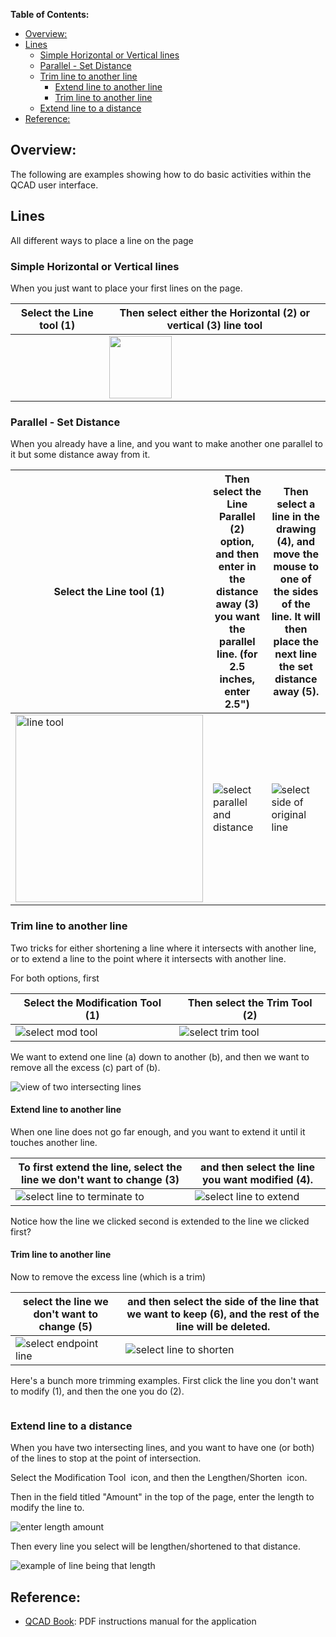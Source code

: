 
**Table of Contents:** 
- [Overview:](#overview)
- [Lines](#lines)
  - [Simple Horizontal or Vertical lines](#simple-horizontal-or-vertical-lines)
  - [Parallel - Set Distance](#parallel---set-distance)
  - [Trim line to another line](#trim-line-to-another-line)
    - [Extend line to another line](#extend-line-to-another-line)
    - [Trim line to another line](#trim-line-to-another-line-1)
  - [Extend line to a distance](#extend-line-to-a-distance)
- [Reference:](#reference)

## Overview: 
The following are examples showing how to do basic activities within the QCAD user interface. 

## Lines
All different ways to place a line on the page

### Simple Horizontal or Vertical lines
When you just want to place your first lines on the page. 

| Select the Line tool (1) | Then select either the Horizontal (2) or vertical (3) line tool | 
|--|--|
| <img src="img/2020-04-13_21-07-24.png" alt=""> | <img src="img/2023-02-26_17-51-10.png" alt="" width="100"> |  


### Parallel - Set Distance
When you already have a line, and you want to make another one parallel to it but some distance away from it.

| Select the Line tool (1) | Then select the Line Parallel (2) option, and then enter in the distance away (3) you want the parallel line.  (for 2.5 inches, enter 2.5") | Then select a line in the drawing (4), and move the mouse to one of the sides of the line.  It will then place the next line the set distance away (5). |
|--|--|--|
| <img src="img/2020-04-13_21-07-24.png" alt="line tool" width="300"> | <img src="img/2020-04-13_21-07-41.png" alt="select parallel and distance"> | <img src="img/2020-04-13_21-12-26.png" alt="select side of original line"> |


### Trim line to another line
Two tricks for either shortening a line where it intersects with another line, or to extend a line to the point where it intersects with another line. 

For both options, first

| Select the Modification Tool (1) | Then select the Trim Tool (2) | 
|--|--|
| <img src="img/2020-04-13_21-07-24b.png" alt="select mod tool"> | <img src="img/2020-04-13_21-25-23.png" alt="select trim tool"> |

We want to extend one line (a) down to another (b), and then we want to remove all the excess (c) part of (b).

<img src="img/2020-04-13_21-28-21.png" alt="view of two intersecting lines">

#### Extend line to another line
When one line does not go far enough, and you want to extend it until it touches another line.  

| To first extend the line, select the line we don't want to change (3) | and then select the line you want modified (4). | 
|--|--|
| <img src="img/2020-04-13_21-34-24.png" alt="select line to terminate to"> | <img src="img/2020-04-13_21-34-35.png" alt="select line to extend"> |

Notice how the line we clicked second is extended to the line we clicked first?  

#### Trim line to another line
Now to remove the excess line (which is a trim)

| select the line we don't want to change (5) | and then select the side of the line that we want to keep (6), and the rest of the line will be deleted. |
|--|--|
| <img src="img/2020-04-13_21-39-33.png" alt="select endpoint line"> | <img src="img/2020-04-13_21-40-34.png" alt="select line to shorten"> |

Here's a bunch more trimming examples.  First click the line you don't want to modify (1), and then the one you do (2).

<img src="" alt=""> 

### Extend line to a distance
When you have two intersecting lines, and you want to have one (or both) of the lines to stop at the point of intersection.

Select the Modification Tool <img src="img/2021-02-12_10-56-35.png" alt=""> icon, and then the Lengthen/Shorten <img src="img/2021-02-12_10-56-45.png" alt=""> icon.  

Then in the field titled "Amount" in the top of the page, enter the length to modify the line to.  

<img src="img/2021-02-12_11-02-17.png" alt="enter length amount"> 

Then every line you select will be lengthen/shortened to that distance.  

<img src="img/2021-02-12_11-04-56.png" alt="example of line being that length"> 

## Reference: 
- [QCAD Book](http://net.cmed.us/Home/apple/apps/qcad/basic-overview#:~:text=%2D-,QCAD%20Book,-.%20PDF%20instructions%20manual): PDF instructions manual for the application


<img src="" alt=""> 